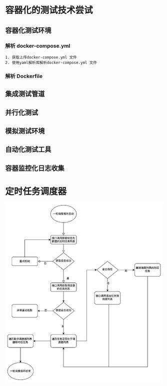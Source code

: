 # 容器化的测试技术尝试

## 容器化测试环境

### 解析 docker-compose.yml

    1. 获取上传docker-compose.yml 文件
    2. 使用yaml解析库解析docker-compose.yml 文件

### 解析 Dockerfile


## 集成测试管道

## 并行化测试

## 模拟测试环境

## 自动化测试工具

## 容器监控化日志收集

# 定时任务调度器


![img.png](img.png)